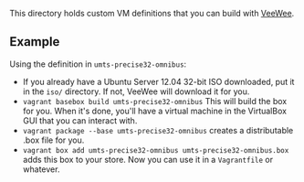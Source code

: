 This directory holds custom VM definitions that you can build with
[VeeWee][vw].

Example
-------
Using the definition in `umts-precise32-omnibus`:

* If you already have a Ubuntu Server 12.04 32-bit ISO downloaded, put
  it in the `iso/` directory.  If not, VeeWee will download it for you.
* `vagrant basebox build umts-precise32-omnibus`  This will build the
  box for you.  When it's done, you'll have a virtual machine in the
  VirtualBox GUI that you can interact with.
* `vagrant package --base umts-precise32-omnibus`  creates a distributable
  .box file for you.
* `vagrant box add umts-precise32-omnibus umts-precise32-omnibus.box`
  adds this box to your store.  Now you can use it in a `Vagrantfile` or
  whatever.


[vw]: https://github.com/jedi4ever/veewee
